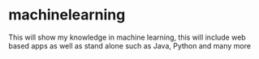 # machinelearning
This will show my knowledge in machine learning, this will include web based apps as well as stand alone such as Java, Python and many more
